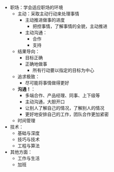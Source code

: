 * 职场：学会适应职场的环境
  * 主动：采取主动行动来处理事情
    * 主动推进做事的进度
      * 把控事情，了解事情的全貌，主动推进
    * 主动沟通：
      * 合作
      * 支持
  * 结果导向：
    * 目标正确
    * 正确地做事
      * 所有行动要以指定的目标为中心
  * 追求极致：
    * 尽可能将事情做得更好
  * **沟通！**：
    * 多端合作、产品经理、同事、上下级等
    * 主动沟通，大胆开口
    * 让别人了解自己的情况，了解别人的情况
    * 更好地安排自己的工作，团队合作更加紧密
  * 时间管理
* 技术：
  * 基础与深度
  * 技巧与技术
  * 工程与算法
* 其他方面：
  * 工作与生活
  * 加班
